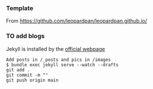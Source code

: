 ### Template
From https://github.com/leopardpan/leopardpan.github.io/


### TO add blogs
Jekyll is installed by the [official webpage](https://jekyllrb.com/docs/installation/)
```
Add posts in /_posts and pics in /images
$ bundle exec jekyll serve --watch --drafts
git add .
git commit -m ""
git push origin main
```